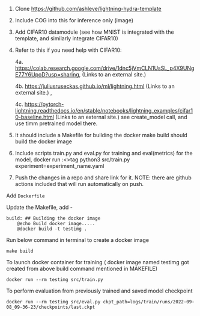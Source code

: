 1. Clone https://github.com/ashleve/lightning-hydra-template

2. Include COG into this for inference only (image)

3. Add CIFAR10 datamodule (see how MNIST is integrated with the template, and similarly integrate CIFAR10)

4. Refer to this if you need help with CIFAR10: 

    4a. https://colab.research.google.com/drive/1dnc5jVmCLN1UsSL_p4X9UNgE77Y6UpoD?usp=sharing, (Links to an external site.)  

    4b. https://juliusruseckas.github.io/ml/lightning.html (Links to an external site.) , 

    4c. https://pytorch-lightning.readthedocs.io/en/stable/notebooks/lightning_examples/cifar10-baseline.html (Links to an external site.) see create_model call, and use timm pretrained model there.

5. It should include a Makefile for building the docker make build should build the docker image

6. Include scripts train.py and eval.py for training and eval(metrics) for the model, docker run <image>:<>tag python3 src/train.py experiment=experiment_name.yaml

7. Push the changes in a repo and share link for it. NOTE: there are github actions included that will run automatically on push.


Add ```Dockerfile```

Update the Makefile, add -
```
build: ## Building the docker image
	@echo Build docker image.....
	@docker build -t testimg .
```

Run below command in terminal to create a docker image
```
make build
```

To launch docker container for training ( docker image named testimg got created from above build command mentioned in MAKEFILE) 
```
docker run --rm testimg src/train.py
```

To perform evaluation from previously trained and saved model checkpoint 
```
docker run --rm testimg src/eval.py ckpt_path=logs/train/runs/2022-09-08_09-36-23/checkpoints/last.ckpt
```